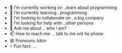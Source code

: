 

- 🔭 I’m currently working on ..learn about programming 
- 🌱 I’m currently learning .  programming
- 👯 I’m looking to collaborate on . a big company
- 🤔 I’m looking for help with ..other persons
- 💬 Ask me about .. who i am?
- 📫 How to reach me: .. talk to me  ont he phone
- 😄 Pronouns: kikin
- ⚡ Fun fact: ...
